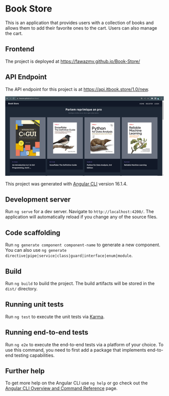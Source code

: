 # Book Store

This is an application that provides users with a collection of books and allows them to add their favorite ones to the cart. Users can also manage the cart.

## Frontend

The project is deployed at  https://fawazmv.github.io/Book-Store/


## API Endpoint

The API endpoint for this project is at https://api.itbook.store/1.0/new.

![image](https://github.com/FawazMV/Book-Store/blob/master/src/assets/bookstore.png)


This project was generated with [Angular CLI](https://github.com/angular/angular-cli) version 16.1.4.

## Development server

Run `ng serve` for a dev server. Navigate to `http://localhost:4200/`. The application will automatically reload if you change any of the source files.

## Code scaffolding

Run `ng generate component component-name` to generate a new component. You can also use `ng generate directive|pipe|service|class|guard|interface|enum|module`.

## Build

Run `ng build` to build the project. The build artifacts will be stored in the `dist/` directory.

## Running unit tests

Run `ng test` to execute the unit tests via [Karma](https://karma-runner.github.io).

## Running end-to-end tests

Run `ng e2e` to execute the end-to-end tests via a platform of your choice. To use this command, you need to first add a package that implements end-to-end testing capabilities.

## Further help

To get more help on the Angular CLI use `ng help` or go check out the [Angular CLI Overview and Command Reference](https://angular.io/cli) page.
